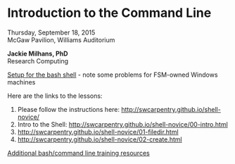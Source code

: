 # Introduction to the Command Line

Thursday, September 18, 2015  
McGaw Pavilion, Williams Auditorium

**Jackie Milhans, PhD**  
Research Computing

[Setup for the bash shell](../training-resources/command-line-and-git-installation.md) - note some problems for FSM-owned Windows machines

Here are the links to the lessons:

1. Please follow the instructions here: http://swcarpentry.github.io/shell-novice/
2. Intro to the Shell:  http://swcarpentry.github.io/shell-novice/00-intro.html
3. http://swcarpentry.github.io/shell-novice/01-filedir.html
4. http://swcarpentry.github.io/shell-novice/02-create.html

[Additional bash/command line training resources](../training-resources/command-line.md)
